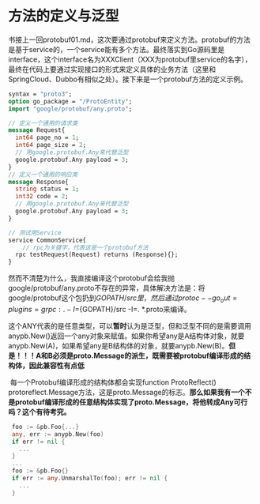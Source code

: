 # 方法的定义与泛型

​	书接上一回protobuf01.md，这次要通过protobuf来定义方法。protobuf的方法是基于service的，一个service能有多个方法。最终落实到Go源码里是interface，这个interface名为XXXClient（XXX为protobuf里service的名字），最终在代码上要通过实现接口的形式来定义具体的业务方法（这里和SpringCloud、Dubbo有相似之处）。接下来是一个protobuf方法的定义示例。

```protobuf
syntax = "proto3";
option go_package = "/ProtoEntity";
import "google/protobuf/any.proto";

// 定义一个通用的请求类
message Request{
  int64 page_no = 1;
  int64 page_size = 2;
  // 用google.protobuf.Any来代替泛型
  google.protobuf.Any payload = 3;
}
// 定义一个通用的响应类
message Response{
  string status = 1;
  int32 code = 2;
  // 用google.protobuf.Any来代替泛型
  google.protobuf.Any payload = 3;
}

// 测试用Service
service CommonService{
	// rpc为关键字，代表这是一个protobuf方法
  rpc testRequest(Request) returns (Response){};
}
```

​	然而不清楚为什么，我直接编译这个protobuf会给我抛google/protobuf/any.proto不存在的异常，具体解决方法是：将google/protobuf这个包扔到${GOPATH}/src里，然后通过protoc --go_out=plugins=grpc:. -I=${GOPATH}/src -I=. *.proto来编译。

​	这个ANY代表的是任意类型，可以**暂时**认为是泛型，但和泛型不同的是需要调用anypb.New()返回一个any对象来赋值。如果你希望any是A结构体对象，就要anypb.New(A)，如果希望any是B结构体的对象，就要anypb.New(B)。**但是！！！A和B必须是proto.Message的派生，既需要被protobuf编译形成的结构体，因此兼容性有点低**

​	每一个Protobuf编译形成的结构体都会实现function ProtoReflect() protoreflect.Message方法，这是proto.Message的标志。**那么如果我有一个不是protobuf编译形成的任意结构体实现了proto.Message，将他转成Any可行吗？这个有待考究。**

```go
 foo := &pb.Foo{...}
 any, err := anypb.New(foo)
 if err != nil {
   ...
 }
 ...
 foo := &pb.Foo{}
 if err := any.UnmarshalTo(foo); err != nil {
   ...
 }
```

